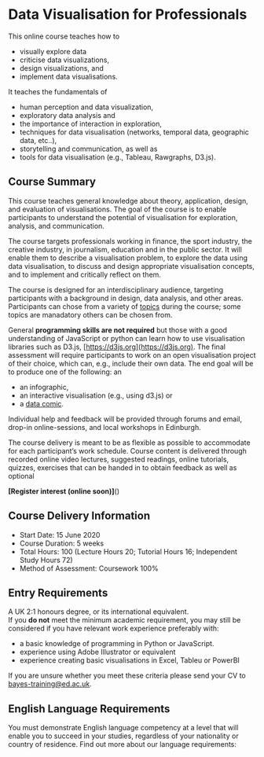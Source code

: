 # Data Visualisation for Professionals

This online course teaches how to
* visually explore data
* criticise data visualizations, 
* design visualizations, and 
* implement data visualisations. 

It teaches the fundamentals of 
* human perception and data visualization, 
* exploratory data analysis and 
* the importance of interaction in exploration, 
* techniques for data visualisation (networks, temporal data, geographic data, etc..), 
* storytelling and communication, as well as 
* tools for data visualisation (e.g., Tableau, Rawgraphs, D3.js).

## Course Summary

This course teaches general knowledge about theory, application, design, and evaluation of visualisations. The goal of the course is to enable participants to understand the potential of visualisation for exploration, analysis, and communication.

The course targets professionals working in finance, the sport industry, the creative industry, in journalism, education and in the public sector. It will enable them to describe a visualisation problem, to explore the data using data visualisation, to discuss and design appropriate visualisation concepts, and to implement and critically reflect on them. 

The course is designed for an interdisciplinary audience, targeting participants with a background in design, data analysis, and other areas. Participants can chose from a variety of [topics](./content.html) during the course; some topics are manadatory others can be chosen from.

General __programming skills are not required__ but those with a good understanding of JavaScript or python can learn how to use visualisation libraries such as D3.js, [https://d3js.org](https://d3js.org). The final assessment will require participants to work on an open visualisation project of their choice, which can, e.g., include their own data. The end goal will be to produce one of the following: an 
* an infographic, 
* an interactive visualisation (e.g., using d3.js) or 
* a [data comic](http://datacomics.net).

Individual help and feedback will be provided through forums and email, drop-in online-sessions, and local workshops in Edinburgh. 

The course delivery is meant to be as flexible as possible to accommodate for each participant’s work schedule. Course content is delivered through recorded online video lectures, suggested readings, online tutorials, quizzes, exercises that can be handed in to obtain feedback as well as optional 



__[Register interest (online soon)]__()

## Course Delivery Information
* Start Date: 15 June 2020
* Course Duration: 5 weeks
* Total Hours: 100 (Lecture Hours 20; Tutorial Hours 16; Independent Study Hours 72) 
* Method of Assessment: Coursework 100%

## Entry Requirements
A UK 2:1 honours degree, or its international equivalent.  
If you __do not__ meet the minimum academic requirement, you may still be considered if you have relevant work experience preferably with:

* a basic knowledge of programming in Python or JavaScript.
* experience using Adobe Illustrator or equivalent
* experience creating basic visualisations in Excel, Tableu or PowerBI

If you are unsure whether you meet these criteria please send your CV to [bayes-training@ed.ac.uk](bayes-training@ed.ac.uk).

## English Language Requirements
You must demonstrate English language competency at a level that will enable you to succeed in your studies, regardless of your nationality or country of residence.
Find out more about our language requirements:
